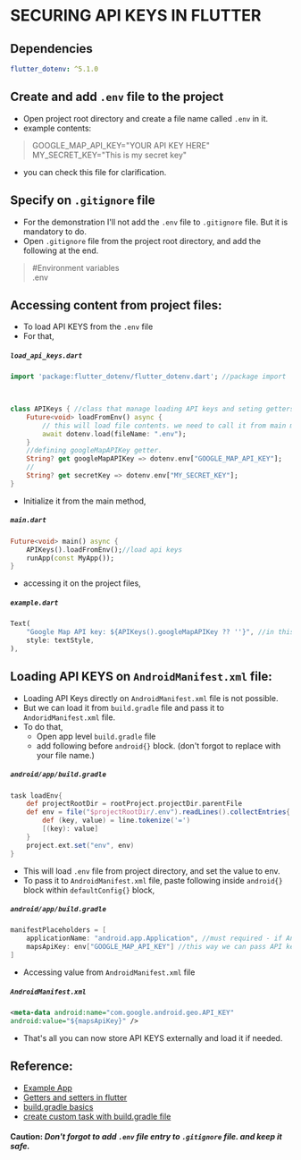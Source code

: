 # SECURING API KEYS IN FLUTTER


## Dependencies  

```yaml
flutter_dotenv: ^5.1.0
```

## Create and add `.env` file to the project

- Open project root directory and create a file name called `.env` in it.
- example contents:   
>    GOOGLE_MAP_API_KEY="YOUR API KEY HERE"
   > MY_SECRET_KEY="This is my secret key"
- you can check this file for clarification.
## Specify on `.gitignore` file

- For the demonstration I'll not add the `.env` file to `.gitignore` file. But it is mandatory to do.
- Open `.gitignore` file from the project root directory, and add the following at the end.
>    #Environment variables  
  >  .env

## Accessing content from project files:
- To load API KEYS from the `.env` file
- For that,
##### `load_api_keys.dart`
```dart
import 'package:flutter_dotenv/flutter_dotenv.dart'; //package import

  

class APIKeys { //class that manage loading API keys and seting getters.
	Future<void> loadFromEnv() async {
		// this will load file contents. we need to call it from main method.
		await dotenv.load(fileName: ".env");
	}
	//defining googleMapAPIKey getter.
	String? get googleMapAPIKey => dotenv.env["GOOGLE_MAP_API_KEY"];
	//
	String? get secretKey => dotenv.env["MY_SECRET_KEY"];
}
```

- Initialize it from the main method,
##### `main.dart`
```dart
Future<void> main() async {
	APIKeys().loadFromEnv();//load api keys
	runApp(const MyApp());
}
```

- accessing it on the project files,
##### `example.dart`
```dart
Text(
	"Google Map API key: ${APIKeys().googleMapAPIKey ?? ''}", //in this way we can access the API keys on project files.
	style: textStyle,
),
```

## Loading API KEYS on `AndroidManifest.xml` file:

- Loading API Keys directly on `AndroidManifest.xml` file is not possible. 
- But we can load it from `build.gradle` file and pass it to `AndoridManifest.xml` file.
- To do that, 
	- Open app level `build.gradle` file
	- add following before `android{}` block. (don't forgot to replace with your file name.)
##### `android/app/build.gradle`
```groovy
task loadEnv{
	def projectRootDir = rootProject.projectDir.parentFile
	def env = file("$projectRootDir/.env").readLines().collectEntries{ line ->
		def (key, value) = line.tokenize('=')
		[(key): value]
	}
	project.ext.set("env", env)
}
```

- This will load `.env` file from project directory, and set the value to env.
- To pass it to `AndroidManifest.xml` file, paste following inside `android{}` block within `defaultConfig{}` block,
##### `android/app/build.gradle`
```groovy
manifestPlaceholders = [
	applicationName: "android.app.Application", //must required - if AndroidManifest file has `android:name="${applicationName}"`.
	mapsApiKey: env["GOOGLE_MAP_API_KEY"] //this way we can pass API keys to Manifest file
]
```

- Accessing value from `AndroidManifest.xml` file
##### `AndroidManifest.xml`
```xml
<meta-data android:name="com.google.android.geo.API_KEY" 
android:value="${mapsApiKey}" />
```
- That's all you can now store API KEYS externally and load it if needed.

## Reference:
+ [Example App](/lib/examples/securing_api_keys/securing_api_keys_example.dart)
+ [Getters and setters in flutter](https://www.cloudhadoop.com/dart-setter-getter-example#:~:text=In%20classes%2C%20Getters%20provide%20an%20access%20to%20read,called%20accessors%2C%20and%20Setters%20are%20known%20as%20Mutators.)
+ [build.gradle basics](https://youtu.be/o0M4f5djJTQ?si=X-M9MlGGNsgiepCK)
+ [create custom task with build.gradle file](https://www.youtube.com/watch?v=2SWgl-OdxDY)


#### Caution: *Don't forgot to add `.env` file entry to `.gitignore` file. and keep it safe.*
